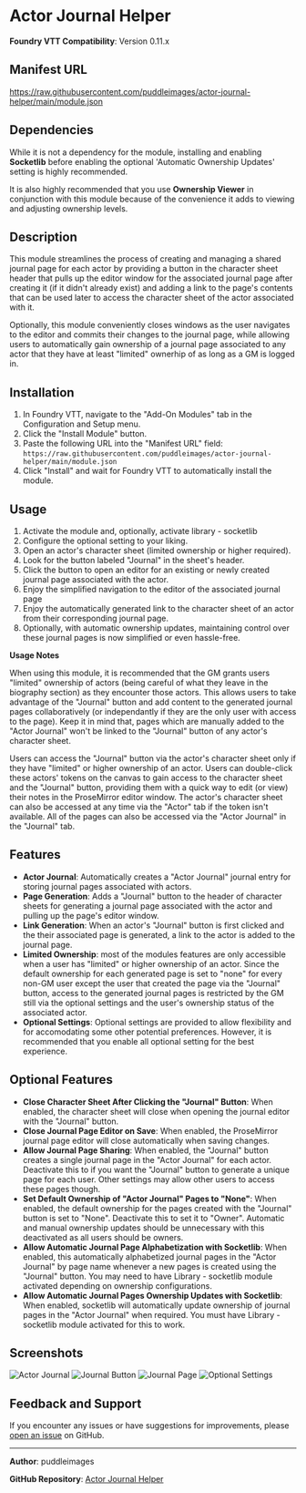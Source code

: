# Actor Journal Helper

**Foundry VTT Compatibility**: Version 0.11.x

## Manifest URL
https://raw.githubusercontent.com/puddleimages/actor-journal-helper/main/module.json

## Dependencies
While it is not a dependency for the module, installing and enabling **Socketlib** before enabling the optional 'Automatic Ownership Updates' setting is highly recommended.

It is also highly recommended that you use **Ownership Viewer** in conjunction with this module because of the convenience it adds to viewing and adjusting ownership levels.
 
## Description

This module streamlines the process of creating and managing a shared journal page for each actor by providing a button in the character sheet header that pulls up the editor window for the associated journal page after creating it (if it didn't already exist) and adding a link to the page's contents that can be used later to access the character sheet of the actor associated with it.

Optionally, this module conveniently closes windows as the user navigates to the editor and commits their changes to the journal page, while allowing users to automatically gain ownership of a journal page associated to any actor that they have at least "limited" ownerhip of as long as a GM is logged in.

## Installation

1. In Foundry VTT, navigate to the "Add-On Modules" tab in the Configuration and Setup menu.
2. Click the "Install Module" button.
3. Paste the following URL into the "Manifest URL" field: `https://raw.githubusercontent.com/puddleimages/actor-journal-helper/main/module.json`
4. Click "Install" and wait for Foundry VTT to automatically install the module.

## Usage

1. Activate the module and, optionally, activate library - socketlib
2. Configure the optional setting to your liking.
3. Open an actor's character sheet (limited ownership or higher required).
4. Look for the button labeled "Journal" in the sheet's header.
5. Click the button to open an editor for an existing or newly created journal page associated with the actor.
6. Enjoy the simplified navigation to the editor of the associated journal page
7. Enjoy the automatically generated link to the character sheet of an actor from their corresponding journal page.
7. Optionally, with automatic ownership updates, maintaining control over these journal pages is now simplified or even hassle-free.

**Usage Notes**

When using this module, it is recommended that the GM grants users "limited" ownership of actors (being careful of what they leave in the biography section) as they encounter those actors. This allows users to take advantage of the "Journal" button and add content to the generated journal pages collaboratively (or independantly if they are the only user with access to the page). Keep it in mind that, pages which are manually added to the "Actor Journal" won't be linked to the "Journal" button of any actor's character sheet.

Users can access the "Journal" button via the actor's character sheet only if they have "limited" or higher ownership of an actor. Users can double-click these actors' tokens on the canvas to gain access to the character sheet and the "Journal" button, providing them with a quick way to edit (or view) their notes in the ProseMirror editor window. The actor's character sheet can also be accessed at any time via the "Actor" tab if the token isn't available. All of the pages can also be accessed via the "Actor Journal" in the "Journal" tab.

## Features

- **Actor Journal**: Automatically creates a "Actor Journal" journal entry for storing journal pages associated with actors.
- **Page Generation**: Adds a "Journal" button to the header of character sheets for generating a journal page associated with the actor and pulling up the page's editor window.
- **Link Generation**: When an actor's "Journal" button is first clicked and the their associated page is generated, a link to the actor is added to the journal page.
- **Limited Ownership**: most of the modules features are only accessible when a user has "limited" or higher ownership of an actor. Since the default ownership for each generated page is set to "none" for every non-GM user except the user that created the page via the "Journal" button, access to the generated journal pages is restricted by the GM still via the optional settings and the user's ownership status of the associated actor.
- **Optional Settings**: Optional settings are provided to allow flexibility and for accomodating some other potential preferences. However, it is recommended that you enable all optional setting for the best experience.

## Optional Features

- **Close Character Sheet After Clicking the "Journal" Button**: When enabled, the character sheet will close when opening the journal editor with the "Journal" button.
- **Close Journal Page Editor on Save**: When enabled, the ProseMirror journal page editor will close automatically when saving changes.
- **Allow Journal Page Sharing**: When enabled, the "Journal" button creates a single journal page in the "Actor Journal" for each actor. Deactivate this to if you want the "Journal" button to generate a unique page for each user. Other settings may allow other users to access these pages though.
- **Set Default Ownership of "Actor Journal" Pages to "None"**: When enabled, the default ownership for the pages created with the "Journal" button is set to "None". Deactivate this to set it to "Owner". Automatic and manual ownership updates should be unnecessary with this deactivated as all users should be owners.
- **Allow Automatic Journal Page Alphabetization with Socketlib**: When enabled, this automatically alphabetized journal pages in the "Actor Journal" by page name whenever a new pages is created using the "Journal" button. You may need to have Library - socketlib module activated depending on ownership configurations.
- **Allow Automatic Journal Pages Ownership Updates with Socketlib**: When enabled, socketlib will automatically update ownership of journal pages in the "Actor Journal" when required. You must have Library - socketlib module activated for this to work.


## Screenshots

![Actor Journal](./images/actor-journal.webp)
![Journal Button](./images/journal-button.webp)
![Journal Page](./images/journal-page.webp)
![Optional Settings](./images/optional-settings.webp)

## Feedback and Support

If you encounter any issues or have suggestions for improvements, please [open an issue](https://github.com/puddleimages/actor-journal-helper/issues) on GitHub.

---

**Author**: puddleimages

**GitHub Repository**: [Actor Journal Helper](https://github.com/puddleimages/actor-journal-helper)
